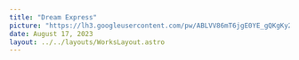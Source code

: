```yaml
---
title: "Dream Express"
picture: "https://lh3.googleusercontent.com/pw/ABLVV86mT6jgE0YE_gQKgKy2Pot-WunkrgeDGGuJv5zNEMBx1XLyD21sbp6zPCOKC-EziZKG2Z-BFvvsVDMYBkIa4r538BEfJ7AVH4MgrL-8j3SAjIxSUYCw=w2400"
date: August 17, 2023
layout: ../../layouts/WorksLayout.astro
---
```

